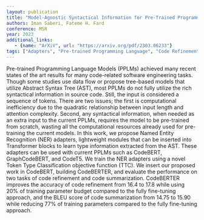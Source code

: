 ```yaml
---
layout: publication
title: "Model-Agnostic Syntactical Information for Pre-Trained Programming Language Models"
authors: Iman Saberi, Fateme H. Fard
conference: MSR
year: 2023
additional_links:
   - {name: "ArXiV", url: "https://arxiv.org/pdf/2303.06233"}
tags: ["Adapters", "Pre-trained Programming Language", "Code Refinement", "Code Summarization"]
---
```

Pre-trained Programming Language Models (PPLMs) achieved many recent states of the art results for many code-related software engineering tasks. Though some studies use data flow or propose tree-based models that utilize Abstract Syntax Tree (AST), most PPLMs do not fully utilize the rich syntactical information in source code. Still, the input is considered a sequence of tokens. There are two issues; the first is computational inefficiency due to the quadratic relationship between input length and attention complexity. Second, any syntactical information, when needed as an extra input to the current PPLMs, requires the model to be pre-trained from scratch, wasting all the computational resources already used for pre-training the current models. In this work, we propose Named Entity Recognition (NER) adapters, lightweight modules that can be inserted into Transformer blocks to learn type information extracted from the AST. These adapters can be used with current PPLMs such as CodeBERT, GraphCodeBERT, and CodeT5. We train the NER adapters using a novel Token Type Classification objective function (TTC). We insert our proposed work in CodeBERT, building CodeBERTER, and evaluate the performance on two tasks of code refinement and code summarization. CodeBERTER improves the accuracy of code refinement from 16.4 to 17.8 while using 20% of training parameter budget compared to the fully fine-tuning approach, and the BLEU score of code summarization from 14.75 to 15.90 while reducing 77% of training parameters compared to the fully fine-tuning approach.
